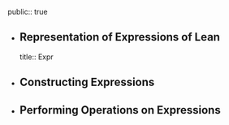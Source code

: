 public:: true

- ## Representation of Expressions of Lean
  title:: Expr
- ## Constructing Expressions
- ## Performing Operations on Expressions